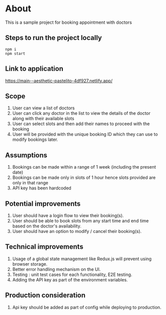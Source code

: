 # About

This is a sample project for booking appointment with doctors

## Steps to run the project locally

```
npm i
npm start
```

## Link to application

https://main--aesthetic-pastelito-4df927.netlify.app/

## Scope

1. User can view a list of doctors
2. User can click any doctor in the list to view the details of the doctor along with their available slots
3. User can select slots and then add their names to proceed with the booking
4. User will be provided with the unique booking ID which they can use to modify bookings later.

## Assumptions

1. Bookings can be made within a range of 1 week (including the present date)
2. Bookings can be made only in slots of 1 hour hence slots provided are only in that range
3. API key has been hardcoded

## Potential improvements

1. User should have a login flow to view their booking(s).
2. User should be able to book slots from any start time and end time based on the doctor's availability.
3. User should have an option to modify / cancel their booking(s).

## Technical improvements

1. Usage of a global state management like Redux.js will prevent using browser storage.
2. Better error handling mechanism on the UI.
3. Testing : unit test cases for each functionality, E2E testing.
4. Adding the API key as part of the environment variables.

## Production consideration

1. Api key should be added as part of config while deploying to production.
